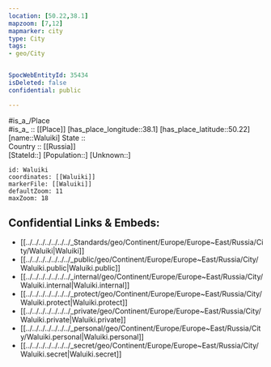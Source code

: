 ```yaml
---
location: [50.22,38.1] 
mapzoom: [7,12] 
mapmarker: city 
type: City
tags:
- geo/City


SpocWebEntityId: 35434
isDeleted: false
confidential: public

---
```

#is_a_/Place  
#is_a_ :: [[Place]] 
[has_place_longitude::38.1] 
[has_place_latitude::50.22] 
[name::Waluiki] 
State ::  
Country :: [[Russia]]  
[StateId::] 
[Population::] 
[Unknown::] 


```leaflet
id: Waluiki
coordinates: [[Waluiki]] 
markerFile: [[Waluiki]] 
defaultZoom: 11 
maxZoom: 18
```


## Confidential Links & Embeds: 
- [[../../../../../../../_Standards/geo/Continent/Europe/Europe~East/Russia/City/Waluiki|Waluiki]] 
- [[../../../../../../../_public/geo/Continent/Europe/Europe~East/Russia/City/Waluiki.public|Waluiki.public]] 
- [[../../../../../../../_internal/geo/Continent/Europe/Europe~East/Russia/City/Waluiki.internal|Waluiki.internal]] 
- [[../../../../../../../_protect/geo/Continent/Europe/Europe~East/Russia/City/Waluiki.protect|Waluiki.protect]] 
- [[../../../../../../../_private/geo/Continent/Europe/Europe~East/Russia/City/Waluiki.private|Waluiki.private]] 
- [[../../../../../../../_personal/geo/Continent/Europe/Europe~East/Russia/City/Waluiki.personal|Waluiki.personal]] 
- [[../../../../../../../_secret/geo/Continent/Europe/Europe~East/Russia/City/Waluiki.secret|Waluiki.secret]] 
